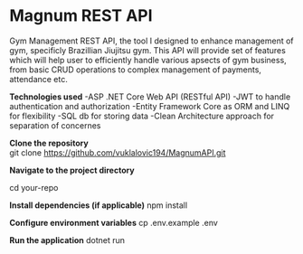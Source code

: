# Magnum REST API
Gym Management REST API, the tool I designed to enhance management of gym, specificly Brazillian Jiujitsu gym. This API will provide set of features which will help user to efficiently handle various apsects of gym business,
from basic CRUD operations to complex management of payments, attendance etc.

**Technologies used** -ASP .NET Core Web API (RESTful API) -JWT to handle authentication and authorization -Entity Framework Core as ORM and LINQ for flexibility -SQL db for storing data -Clean Architecture approach for separation of concernes

**Clone the repository**  
git clone https://github.com/vuklalovic194/MagnumAPI.git

**Navigate to the project directory** 

cd your-repo

**Install dependencies (if applicable)**
npm install

**Configure environment variables**
cp .env.example .env

**Run the application**
dotnet run
